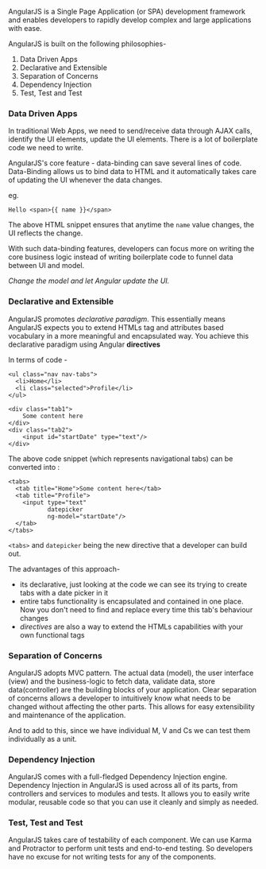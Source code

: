 

AngularJS is a Single Page Application (or SPA) development framework and enables 
developers to rapidly develop complex and large applications with ease. 

AngularJS is built on the following philosophies-

1.  Data Driven Apps
2.  Declarative and Extensible
3.  Separation of Concerns
4.  Dependency Injection
5.  Test, Test and Test


### Data Driven Apps
In traditional Web Apps, we need to send/receive data through AJAX calls, identify the UI elements, update the UI elements. 
There is a lot of boilerplate code we need to write.

AngularJS's core feature - data-binding can save several lines of code. Data-Binding allows us to bind data to HTML and it automatically takes
 care of updating the UI whenever the data changes.
  
eg.

    Hello <span>{{ name }}</span>
    

The above HTML snippet ensures that anytime the `name` value changes, the UI reflects the change.

With such data-binding features, developers can focus more on writing the core business logic instead of writing boilerplate code to funnel data
between UI and model. 

*Change the model and let Angular update the UI.*


### Declarative and Extensible
AngularJS promotes *declarative paradigm*. This essentially means AngularJS expects you to extend HTMLs tag and attributes based vocabulary
in a more meaningful and encapsulated way. You achieve this declarative paradigm using Angular **directives**

In terms of code - 

    <ul class="nav nav-tabs">
      <li>Home</li>
      <li class="selected">Profile</li>
    </ul>
    
    <div class="tab1">
        Some content here
    </div>
    <div class="tab2">
        <input id="startDate" type="text"/>
    </div>
    
    

The above code snippet (which represents navigational tabs) can be converted into :


    <tabs>
      <tab title="Home">Some content here</tab>
      <tab title="Profile">
        <input type="text"
               datepicker
               ng-model="startDate"/>
      </tab>
    </tabs>



`<tabs>` and `datepicker` being the new directive that a developer can build out.

The advantages of this approach-
- its declarative, just looking at the code we can see its trying to create tabs with a date picker in it
- entire tabs functionality is encapsulated and contained in one place. Now you don't need to find and replace every time this tab's behaviour changes
- *directives* are also a way to extend the HTMLs capabilities with your own functional tags 
 
### Separation of Concerns
AngularJS adopts MVC pattern. The actual data (model), the user interface (view) and the business-logic to fetch data, validate data, store data(controller) are the building blocks of your application.
Clear separation of concerns allows a developer to intuitively know what needs to be changed without affecting the other parts. This allows for easy extensibility and maintenance of the application.

And to add to this, since we have individual M, V and Cs we can test them individually as a unit.

### Dependency Injection
AngularJS comes with a full-fledged Dependency Injection engine. Dependency Injection in AngularJS is used across all of its parts, from controllers and services to modules and tests. It allows you to easily write modular, reusable code so that you can use it cleanly and simply as needed.

### Test, Test and Test
AngularJS takes care of testability of each component. We can use Karma and Protractor to perform unit tests and end-to-end testing. So developers have no excuse for not writing tests for any of the components.


